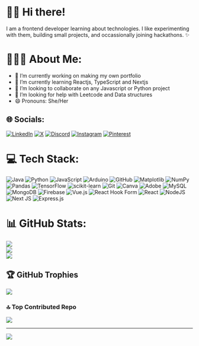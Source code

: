 # 👋🏻 Hi there!
I am a frontend developer learning about technologies. I like experimenting with them, building small projects, and occassionally joining hackathons. ✨


# 👩🏻‍💻 About Me:
- 🔭 I’m currently working on making my own portfolio
- 🌱 I’m currently learning Reactjs, TypeScript and Nextjs
- 👯 I’m looking to collaborate on any Javascript or Python project
- 🤔 I’m looking for help with Leetcode and Data structures
- 😄 Pronouns: She/Her

## 🌐 Socials:
[![LinkedIn](https://img.shields.io/badge/LinkedIn-%230077B5.svg?logo=linkedin&logoColor=white)](https://linkedin.com/in/https://www.linkedin.com/in/chandraye-saha-331155262/) [![X](https://img.shields.io/badge/X-black.svg?logo=X&logoColor=white)](https://x.com/https://x.com/lxstfxl_aries04) [![Discord](https://img.shields.io/badge/Discord-%237289DA.svg?logo=discord&logoColor=white)](https://discord.gg/https://discord.com/invite/bsdtQVmn) [![Instagram](https://img.shields.io/badge/Instagram-%23E4405F.svg?logo=Instagram&logoColor=white)](https://instagram.com/https://www.instagram.com/kintsugii/?hl=en) [![Pinterest](https://img.shields.io/badge/Pinterest-%23E60023.svg?logo=Pinterest&logoColor=white)](https://pinterest.com/https://in.pinterest.com/kintsugiiiiiiiiiiii/) 


# 💻 Tech Stack:
![Java](https://img.shields.io/badge/java-%23ED8B00.svg?style=for-the-badge&logo=openjdk&logoColor=white) ![Python](https://img.shields.io/badge/python-3670A0?style=for-the-badge&logo=python&logoColor=ffdd54) ![JavaScript](https://img.shields.io/badge/javascript-%23323330.svg?style=for-the-badge&logo=javascript&logoColor=%23F7DF1E) ![Arduino](https://img.shields.io/badge/-Arduino-00979D?style=for-the-badge&logo=Arduino&logoColor=white) ![GitHub](https://img.shields.io/badge/github-%23121011.svg?style=for-the-badge&logo=github&logoColor=white) ![Matplotlib](https://img.shields.io/badge/Matplotlib-%23ffffff.svg?style=for-the-badge&logo=Matplotlib&logoColor=black) ![NumPy](https://img.shields.io/badge/numpy-%23013243.svg?style=for-the-badge&logo=numpy&logoColor=white) ![Pandas](https://img.shields.io/badge/pandas-%23150458.svg?style=for-the-badge&logo=pandas&logoColor=white) ![TensorFlow](https://img.shields.io/badge/TensorFlow-%23FF6F00.svg?style=for-the-badge&logo=TensorFlow&logoColor=white) ![scikit-learn](https://img.shields.io/badge/scikit--learn-%23F7931E.svg?style=for-the-badge&logo=scikit-learn&logoColor=white) ![Git](https://img.shields.io/badge/git-%23F05033.svg?style=for-the-badge&logo=git&logoColor=white) ![Canva](https://img.shields.io/badge/Canva-%2300C4CC.svg?style=for-the-badge&logo=Canva&logoColor=white) ![Adobe](https://img.shields.io/badge/adobe-%23FF0000.svg?style=for-the-badge&logo=adobe&logoColor=white) ![MySQL](https://img.shields.io/badge/mysql-4479A1.svg?style=for-the-badge&logo=mysql&logoColor=white) ![MongoDB](https://img.shields.io/badge/MongoDB-%234ea94b.svg?style=for-the-badge&logo=mongodb&logoColor=white) ![Firebase](https://img.shields.io/badge/firebase-a08021?style=for-the-badge&logo=firebase&logoColor=ffcd34) ![Vue.js](https://img.shields.io/badge/vue.js-%2335495e.svg?style=for-the-badge&logo=vuedotjs&logoColor=%234FC08D) ![React Hook Form](https://img.shields.io/badge/React%20Hook%20Form-%23EC5990.svg?style=for-the-badge&logo=reacthookform&logoColor=white) ![React](https://img.shields.io/badge/react-%2320232a.svg?style=for-the-badge&logo=react&logoColor=%2361DAFB) ![NodeJS](https://img.shields.io/badge/node.js-6DA55F?style=for-the-badge&logo=node.js&logoColor=white) ![Next JS](https://img.shields.io/badge/Next-black?style=for-the-badge&logo=next.js&logoColor=white) ![Express.js](https://img.shields.io/badge/express.js-%23404d59.svg?style=for-the-badge&logo=express&logoColor=%2361DAFB)
# 📊 GitHub Stats:
![](https://github-readme-stats.vercel.app/api?username=urfavaries2004&theme=radical&hide_border=false&include_all_commits=false&count_private=false)<br/>
![](https://github-readme-streak-stats.herokuapp.com/?user=urfavaries2004&theme=radical&hide_border=false)<br/>
![](https://github-readme-stats.vercel.app/api/top-langs/?username=urfavaries2004&theme=radical&hide_border=false&include_all_commits=false&count_private=false&layout=compact)

## 🏆 GitHub Trophies
![](https://github-profile-trophy.vercel.app/?username=urfavaries2004&theme=radical&no-frame=false&no-bg=true&margin-w=4)

### 🔝 Top Contributed Repo
![](https://github-contributor-stats.vercel.app/api?username=urfavaries2004&limit=5&theme=dark&combine_all_yearly_contributions=true)

---
[![](https://visitcount.itsvg.in/api?id=urfavaries2004&icon=0&color=0)](https://visitcount.itsvg.in)

